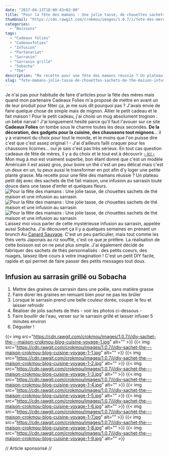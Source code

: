 ```yaml
---
date: "2017-04-13T18:00:43+02:00"
title: "Pour la fête des mamans : Une jolie tasse, de chouettes sachets de thé maison et une infusion au sarrasin"
thumbnail: "https://cdn.rawgit.com/crokmou/images/1.0.7/i/fete-des-meres-maman-partenariat-cadeauxfolies-crokmou-blog-cuisine-voyage-1-1.jpg"
categories:
  - "Boissons"
tags:
  - "Cadeaux folies"
  - "Cadeauxfolies"
  - "Infusion"
  - "Partenariat"
  - "Sarrasin"
  - "Sarrasin grillé"
  - "Sobacha"
  - "Thé"
description: "Ma recette pour une fête des mamans réussie ? Un plateau petit déj avec des sachets de thé fait maison, une infusion au sarrasin..."
slug: "fete-mamans-jolie-tasse-de-chouettes-sachets-de-the-maison-infusion-sarrasin"
---
```


Je n'ai pas pour habitude de faire d'articles pour la fête des mères mais quand mon partenaire Cadeaux Folies m'a proposé de mettre en avant un de leur produit pour fêter ça, je me suis dit pourquoi pas ? J'avais envie de faire quelque chose de simple mais de mignon. Allier le petit cadeau et le fait maison ! Pour le petit cadeau, j'ai choisi un mug absolument trognon : un bébé narval ! J'ai longuement hésité parce qu'il faut l'avouer sur ce site **Cadeaux Folies** on tombe sous le charme toutes les deux secondes. **De la décoration, des gadgets pour la cuisine, des chaussons tout mignons**... il y a vraiment du choix pour tout le monde, et le moins que l'on puisse dire c'est que c'est assez original ! - J'ai d'ailleurs failli craquer pour les chaussons licornes... oui je sais c'est pas très sérieux. En tout cas question cadeaux de fête de mères, il y a du choix et le tout est à découvrir [- ici -](https://www.cadeauxfolies.fr/cadeaux-pour-la-fete-des-meres) Mon mug à moi est vraiment superbe, bon étant donné que c'est un modèle Américain il est assez gros, pour boire un thé c'est un peu délicat mais c'est un deux en un, tu peux aussi le transformer en pot afin d'y loger une petite plante grasse. Ma recette pour une fête des mamans réussie ? Un plateau petit déj avec des sachets de thé fait maison, une infusion au sarrasin toute douce dans une tasse d'enfer et quelques fleurs. ![Pour la fête des mamans : Une jolie tasse, de chouettes sachets de thé maison et une infusion au sarrasin](https://cdn.rawgit.com/crokmou/images/1.0.7/i/fete-des-meres-maman-partenariat-cadeauxfolies-crokmou-blog-cuisine-voyage-1.jpg) ![Pour la fête des mamans : Une jolie tasse, de chouettes sachets de thé maison et une infusion au sarrasin](https://cdn.rawgit.com/crokmou/images/1.0.7/i/sobacha-infusion-graine-sarrasin-crokmou-blog-cuisine-voyage-1.jpg) ![Pour la fête des mamans : Une jolie tasse, de chouettes sachets de thé maison et une infusion au sarrasin](https://cdn.rawgit.com/crokmou/images/1.0.7/i/fete-des-meres-maman-partenariat-cadeauxfolies-crokmou-blog-cuisine-voyage-1-2.jpg) Laissez moi vous parler de cette mystérieuse infusion au sarrasin, appelée aussi Sobacha. J'ai découvert ça il y a quelques semaines en prenant un brunch Au [Canard Sauvage](https://www.canardsauvage.org/). C'est un peu particulier, mais tout comme les thés verts Japonais au riz soufflé, c'est ce que je préfère. La réalisation de cette boisson est on ne peut plus simple. J'ai également décidé de fabriquer des sachets de thés personnalisés : des petits coeurs, des nuages, laissez libre cours à votre imagination ! C'est un petit DIY facile, rapide et qui permet de faire passer des petits messages tout doux.

## **Infusion au sarrasin grillé ou Sobacha**

1.  Mettre des graines de sarrasin dans une poêle, sans matière grasse
2.  Faire dorer les graines en remuant bien pour ne pas les brûler
3.  Lorsque le sarrasin prend une belle couleur dorée, couper le feu et laisser refroidir
4.  Réaliser de jolis sachets de thés - voir les photos ci-dessous -
5.  Faire bouillir de l'eau, verser sur le sarrasin grillé et laisser infuser 5 minutes environ
6.  Déguster !

{{< img src="https://cdn.rawgit.com/crokmou/images/1.0.7/i/diy-sachet-the---maison-crokmou-blog-cuisine-voyage-1.jpg" alt="" >}} {{< img src="https://cdn.rawgit.com/crokmou/images/1.0.7/i/diy-sachet-the---maison-crokmou-blog-cuisine-voyage-1-1.jpg" alt="" >}} {{< img src="https://cdn.rawgit.com/crokmou/images/1.0.7/i/diy-sachet-the---maison-crokmou-blog-cuisine-voyage-1-2.jpg" alt="" >}} {{< img src="https://cdn.rawgit.com/crokmou/images/1.0.7/i/diy-sachet-the---maison-crokmou-blog-cuisine-voyage-1-3.jpg" alt="" >}} {{< img src="https://cdn.rawgit.com/crokmou/images/1.0.7/i/diy-sachet-the---maison-crokmou-blog-cuisine-voyage-1-4.jpg" alt="" >}} {{< img src="https://cdn.rawgit.com/crokmou/images/1.0.7/i/diy-sachet-the---maison-crokmou-blog-cuisine-voyage-1-5.jpg" alt="" >}} {{< img src="https://cdn.rawgit.com/crokmou/images/1.0.7/i/diy-sachet-the---maison-crokmou-blog-cuisine-voyage-1-6.jpg" alt="" >}} {{< img src="https://cdn.rawgit.com/crokmou/images/1.0.7/i/diy-sachet-the---maison-crokmou-blog-cuisine-voyage-1-7.jpg" alt="" >}} {{< img src="https://cdn.rawgit.com/crokmou/images/1.0.7/i/diy-sachet-the---maison-crokmou-blog-cuisine-voyage-1-8.jpg" alt="" >}} {{< img src="https://cdn.rawgit.com/crokmou/images/1.0.7/i/diy-sachet-the---maison-crokmou-blog-cuisine-voyage-1-9.jpg" alt="" >}}

// Article sponsorisé //